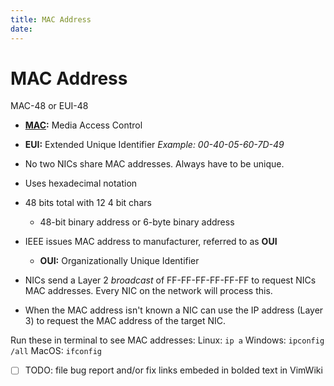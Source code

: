 ```yaml
---
title: MAC Address
date: 
---
```


# MAC Address
MAC-48 or EUI-48
* **[MAC](2020-10-10--17-46-35Z--mac.md):** Media Access Control
* **EUI:** Extended Unique Identifier
	*Example: 00-40-05-60-7D-49*

* No two NICs share MAC addresses. Always have to be unique.
* Uses hexadecimal notation
* 48 bits total with 12 4 bit chars
	+ 48-bit binary address or 6-byte binary address
* IEEE issues MAC address to manufacturer, referred to as **OUI**
	+ **OUI:** Organizationally Unique Identifier
* NICs send a Layer 2 *broadcast* of FF-FF-FF-FF-FF-FF to request NICs MAC addresses. 
	Every NIC on the network will process this.
* When the MAC address isn't known a NIC can use the IP address (Layer 3)
	to request the MAC address of the target NIC.

Run these in terminal to see MAC addresses:
Linux: `ip a` Windows: `ipconfig /all` MacOS: `ifconfig`

- [ ] TODO: file bug report and/or fix links embeded in bolded text in VimWiki
